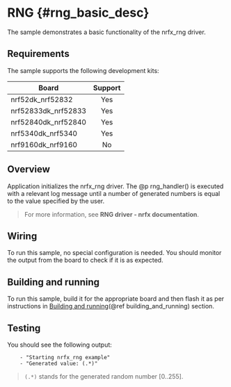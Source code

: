 # RNG {#rng_basic_desc}

The sample demonstrates a basic functionality of the nrfx_rng driver.

## Requirements

The sample supports the following development kits:

| **Board**           | **Support** |
|---------------------|:-----------:|
| nrf52dk_nrf52832    |     Yes     |
| nrf52833dk_nrf52833 |     Yes     |
| nrf52840dk_nrf52840 |     Yes     |
| nrf5340dk_nrf5340   |     Yes     |
| nrf9160dk_nrf9160   |     No      |
## Overview

Application initializes the nrfx_rng driver.
The @p rng_handler() is executed with a relevant log message until a number of generated numbers is equal to the value specified by the user.

> For more information, see **RNG driver - nrfx documentation**.

## Wiring

To run this sample, no special configuration is needed.
You should monitor the output from the board to check if it is as expected.

## Building and running

To run this sample, build it for the appropriate board and then flash it as per instructions in [Building and running](@ref building_and_running) section.

## Testing

You should see the following output:

```
    - "Starting nrfx_rng example"
    - "Generated value: (.*)"
```
> `(.*)` stands for the generated random number [0..255].

[//]: #
[Building and running]: <../../README.md#building-and-running>
